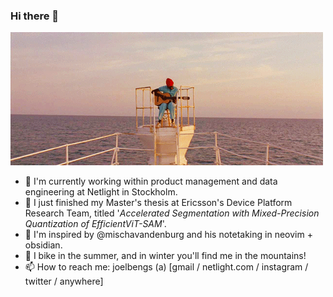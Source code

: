 ### Hi there 👋

<!--
**joelbengs/joelbengs** is a ✨ _special_ ✨ repository because its `README.md` (this file) appears on your GitHub profile.

Here are some ideas to get you started:

- 🔭 I’m currently working on ...
- 🌱 I’m currently learning ...
- 👯 I’m looking to collaborate on ...
- 🤔 I’m looking for help with ...
- 💬 Ask me about ...
- 📫 How to reach me: ...
- 😄 Pronouns: ...
- ⚡ Fun fact: ...
-->

![Pulp Fiction GIF](assets/LifeAquatic.gif)

- 🔭 I'm currently working within product management and data engineering at Netlight in Stockholm.
- 💬 I just finished my Master's thesis at Ericsson's Device Platform Research Team, titled '_Accelerated Segmentation with Mixed-Precision Quantization of EfficientViT-SAM_'.
- 🌱 I'm inspired by @mischavandenburg and his notetaking in neovim + obsidian.
- 🔭 I bike in the summer, and in winter you'll find me in the mountains!
- 📫 How to reach me: joelbengs (a) [gmail / netlight.com / instagram / twitter / anywhere]
